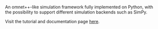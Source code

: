 An omnet++-like simulation framework fully implemented on Python, with the possibility to support different simulation backends such as SimPy.

Visit the tutorial and documentation page [here](https://lbacciottini.github.io/OmnetPyPy/).

